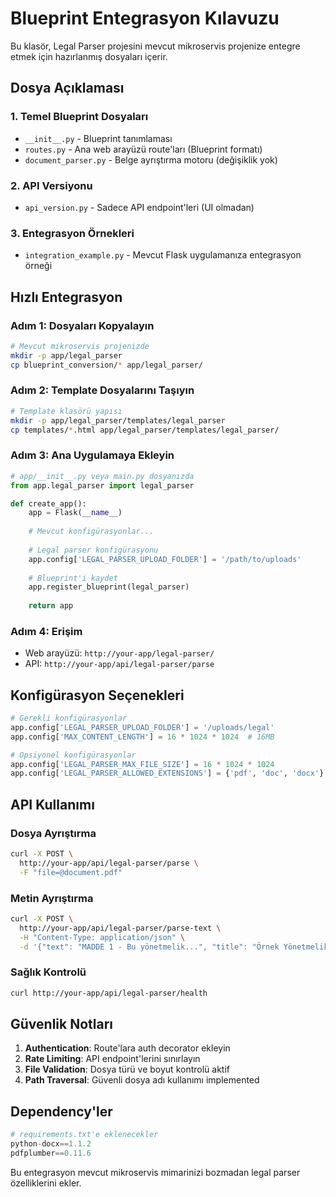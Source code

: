 # Blueprint Entegrasyon Kılavuzu

Bu klasör, Legal Parser projesini mevcut mikroservis projenize entegre etmek için hazırlanmış dosyaları içerir.

## Dosya Açıklaması

### 1. Temel Blueprint Dosyaları
- `__init__.py` - Blueprint tanımlaması
- `routes.py` - Ana web arayüzü route'ları (Blueprint formatı)
- `document_parser.py` - Belge ayrıştırma motoru (değişiklik yok)

### 2. API Versiyonu
- `api_version.py` - Sadece API endpoint'leri (UI olmadan)

### 3. Entegrasyon Örnekleri
- `integration_example.py` - Mevcut Flask uygulamanıza entegrasyon örneği

## Hızlı Entegrasyon

### Adım 1: Dosyaları Kopyalayın
```bash
# Mevcut mikroservis projenizde
mkdir -p app/legal_parser
cp blueprint_conversion/* app/legal_parser/
```

### Adım 2: Template Dosyalarını Taşıyın
```bash
# Template klasörü yapısı
mkdir -p app/legal_parser/templates/legal_parser
cp templates/*.html app/legal_parser/templates/legal_parser/
```

### Adım 3: Ana Uygulamaya Ekleyin
```python
# app/__init__.py veya main.py dosyanızda
from app.legal_parser import legal_parser

def create_app():
    app = Flask(__name__)
    
    # Mevcut konfigürasyonlar...
    
    # Legal parser konfigürasyonu
    app.config['LEGAL_PARSER_UPLOAD_FOLDER'] = '/path/to/uploads'
    
    # Blueprint'i kaydet
    app.register_blueprint(legal_parser)
    
    return app
```

### Adım 4: Erişim
- Web arayüzü: `http://your-app/legal-parser/`
- API: `http://your-app/api/legal-parser/parse`

## Konfigürasyon Seçenekleri

```python
# Gerekli konfigürasyonlar
app.config['LEGAL_PARSER_UPLOAD_FOLDER'] = '/uploads/legal'
app.config['MAX_CONTENT_LENGTH'] = 16 * 1024 * 1024  # 16MB

# Opsiyonel konfigürasyonlar
app.config['LEGAL_PARSER_MAX_FILE_SIZE'] = 16 * 1024 * 1024
app.config['LEGAL_PARSER_ALLOWED_EXTENSIONS'] = {'pdf', 'doc', 'docx'}
```

## API Kullanımı

### Dosya Ayrıştırma
```bash
curl -X POST \
  http://your-app/api/legal-parser/parse \
  -F "file=@document.pdf"
```

### Metin Ayrıştırma
```bash
curl -X POST \
  http://your-app/api/legal-parser/parse-text \
  -H "Content-Type: application/json" \
  -d '{"text": "MADDE 1 - Bu yönetmelik...", "title": "Örnek Yönetmelik"}'
```

### Sağlık Kontrolü
```bash
curl http://your-app/api/legal-parser/health
```

## Güvenlik Notları

1. **Authentication**: Route'lara auth decorator ekleyin
2. **Rate Limiting**: API endpoint'lerini sınırlayın
3. **File Validation**: Dosya türü ve boyut kontrolü aktif
4. **Path Traversal**: Güvenli dosya adı kullanımı implemented

## Dependency'ler

```python
# requirements.txt'e eklenecekler
python-docx==1.1.2
pdfplumber==0.11.6
```

Bu entegrasyon mevcut mikroservis mimarinizi bozmadan legal parser özelliklerini ekler.